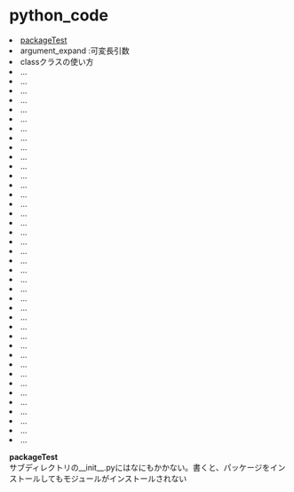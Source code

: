 # python_code
<li><a href="#packageTest">packageTest</a></li>
<li>argument_expand :可変長引数</li>
<li>classクラスの使い方</li>
<li>...</li>
<li>...</li>
<li>...</li>
<li>...</li>
<li>...</li>

<li>...</li>
<li>...</li>
<li>...</li>
<li>...</li>
<li>...</li>
<li>...</li>
<li>...</li>
<li>...</li>
<li>...</li>
<li>...</li>
<li>...</li>
<li>...</li>
<li>...</li>
<li>...</li>
<li>...</li>
<li>...</li>
<li>...</li>
<li>...</li>
<li>...</li>
<li>...</li>
<li>...</li>
<li>...</li>
<li>...</li>
<li>...</li>
<li>...</li>
<li>...</li>
<li>...</li>
<li>...</li>
<li>...</li>
<li>...</li>
<li>...</li>
<li>...</li>
<li>...</li>
<li>...</li>
<li>...</li>











<p id="packageTest"><b>packageTest</b></br>サブディレクトリの__init__.pyにはなにもかかない。書くと、パッケージをインストールしてもモジュールがインストールされない</p>
